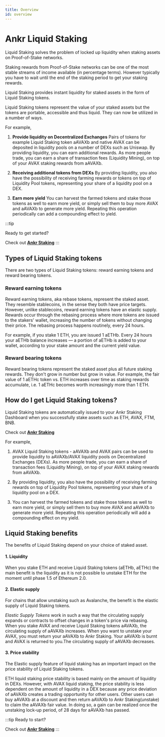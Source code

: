 ```yaml
---
title: Overview
id: overview
---
```


# Ankr Liquid Staking
Liquid Staking solves the problem of locked up liquidity when staking assets on Proof-of-Stake networks.

Staking rewards from Proof-of-Stake networks can be one of the most stable streams of income available (in percentage terms). 
However typically you have to wait until the end of the staking period to get your staking rewards.

Liquid Staking provides instant liquidity for staked assets in the form of Liquid Staking tokens.

Liquid Staking tokens represent the value of your staked assets but the tokens are portable, accessible and thus liquid. 
They can now be utilized in a number of ways.

For example,

1. **Provide liquidity on Decentralized Exchanges**
Pairs of tokens for example Liquid Staking token aAVAXb and native AVAX can be deposited in liquidity pools on a number of DEXs such as Uniswap. By providing liquidity, you can earn additional rewards.  As more people trade, you can earn a share of transaction fees (Liquidity Mining), on top of your AVAX staking rewards from aAVAXb.

2. **Receiving additional tokens from DEXs**
By providing liquidity, you also have the possibility of receiving farming rewards or tokens on top of Liquidity Pool tokens, representing your share of a liquidity pool on a DEX.

3. **Earn more yield**
You can harvest the farmed tokens and stake those tokens as well to earn more yield, or simply sell them to buy more AVAX and aAVAXb to generate more yield. Repeating this operation periodically can add a compounding effect to yield.

:::tip

Ready to get started?

Check out [**Ankr Staking**](https://www.ankr.com/staking/)
:::

## Types of Liquid Staking tokens

There are two types of Liquid Staking tokens: reward earning tokens and reward bearing tokens.

### Reward earning tokens

Reward earning tokens, aka rebase tokens, represent the staked asset. 
They resemble stablecoins, in the sense they both have price targets. 
However, unlike stablecoins, reward earning tokens have an elastic supply.
Rewards occur through the rebasing process where more tokens are issued to the stakers' wallet, increasing the number of tokens without changing their price.
The rebasing process happens routinely, every 24 hours.

For example, if you stake 1 ETH, you are issued 1 aETHb. Every 24 hours your aETHb balance increases — a portion of aETHb is added to your wallet, according to your stake amount and the current yield value.

### Reward bearing tokens

Reward bearing tokens represent the staked asset plus all future staking rewards. They don't grow in number but grow in value. 
For example, the fair value of 1 aETHc token vs. ETH increases over time as staking rewards accumulate, i.e. 1 aETHc becomes worth increasingly more than 1 ETH.

## How do I get Liquid Staking tokens?

Liquid Staking tokens are automatically issued to your Ankr Staking Dashboard when you successfully stake assets such as ETH, AVAX, FTM, BNB. 

Check out [**Ankr Staking**](https://www.ankr.com/staking/)

For example,

1. AVAX Liquid Staking tokens - aAVAXb and AVAX pairs can be used to provide liquidity to aAVAXb/AVAX liquidity pools on Decentralized Exchanges (DEXs). As more people trade, you can earn a share of transaction fees (Liquidity Mining), on top of your AVAX staking rewards from aAVAXb.

2. By providing liquidity, you also have the possibility of receiving farming rewards on top of Liquidity Pool tokens, representing your share of a liquidity pool on a DEX.

3. You can harvest the farmed tokens and stake those tokens as well to earn more yield, or simply sell them to buy more AVAX and aAVAXb to generate more yield. Repeating this operation periodically will add a compounding effect on my yield.

## Liquid Staking benefits

The benefits of Liquid Staking depend on your choice of staked asset.

#### 1. Liquidity

When you stake ETH and receive Liquid Staking tokens (aETHb, aETHc) the main benefit is the liquidity as it is not possible to unstake ETH for the moment until phase 1.5 of Ethereum 2.0.

#### 2. Elastic supply

For chains that allow unstaking such as Avalanche, the benefit is the elastic supply of Liquid Staking tokens. 

*Elastic Supply Tokens* work in such a way that the circulating supply expands or contracts to offset changes in a token's price via rebasing. When you stake AVAX and receive Liquid Staking tokens aAVAXb, the circulating supply of aAVAXb increases. When you want to unstake your AVAX, you must return your aAVAXb to Ankr Staking. Your aAVAXb is burnt and AVAX is returned to you.The circulating supply of aAVAXb decreases. 

#### 3. Price stability 

The Elastic supply feature of liquid staking has an important impact on the price stability of Liquid Staking tokens. 

ETH liquid staking price stability is based mainly on the amount of liquidity in DEXs. However, with AVAX liquid staking, the price stability is less dependent on the amount of liquidity in a DEX because any price deviation of aAVAXb creates a trading opportunity for other users. Other users can buy aAVAXb at a discount and then return aAVAXb to Ankr Staking(unstake) to claim the aAVAXb fair value. In doing so, a gain can be realized once the unstaking lock-up period, of 28 days for aAVAXb has passed. 

:::tip
Ready to start?

Check out [**Ankr Staking**](https://www.ankr.com/staking/)
:::

